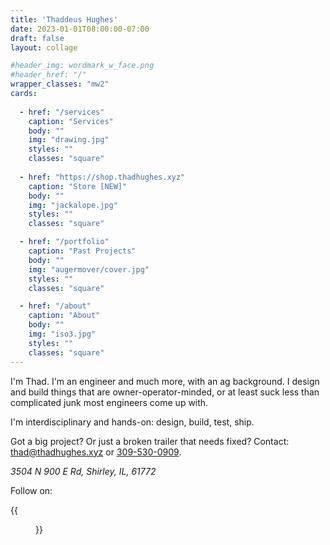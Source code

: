 ```yaml
---
title: 'Thaddeus Hughes'
date: 2023-01-01T08:00:00-07:00
draft: false
layout: collage

#header_img: wordmark_w_face.png
#header_href: "/"
wrapper_classes: "mw2"
cards:
    
  - href: "/services"
    caption: "Services"
    body: ""
    img: "drawing.jpg"
    styles: ""
    classes: "square"
    
  - href: "https://shop.thadhughes.xyz"
    caption: "Store [NEW]"
    body: ""
    img: "jackalope.jpg"
    styles: ""
    classes: "square"

  - href: "/portfolio"
    caption: "Past Projects"
    body: ""
    img: "augermover/cover.jpg"
    styles: ""
    classes: "square"

  - href: "/about"
    caption: "About"
    body: ""
    img: "iso3.jpg"
    styles: ""
    classes: "square"
---
```


I'm Thad. I'm an engineer and much more, with an ag background. I design and build things that are owner-operator-minded, or at least suck less than complicated junk most engineers come up with.

I'm interdisciplinary and hands-on: design, build, test, ship.

Got a big project? Or just a broken trailer that needs fixed? Contact:
[thad@thadhughes.xyz](mailto:thad@thadhughes.xyz) or [309-530-0909](tel:3095300909).

*3504 N 900 E Rd, Shirley, IL, 61772*

Follow on:

{{<figure src="x.svg" link="https://twitter.com/machinaeexdeo">}}
<!--{{<figure src="fb.svg" link="https://www.facebook.com/profile.php?id=61562591309749">}}-->